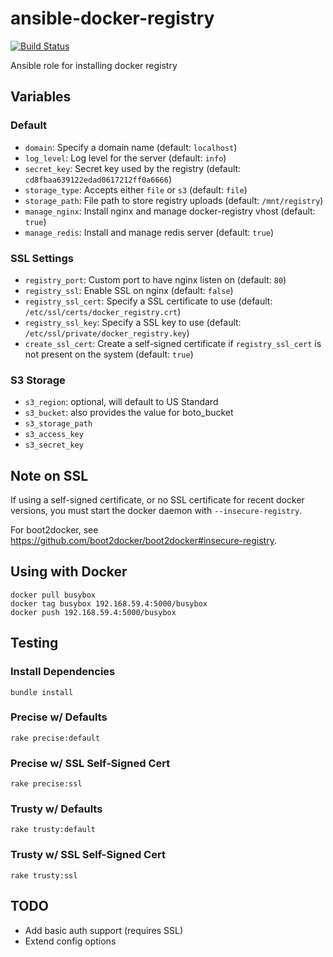 ansible-docker-registry
=======================

[![Build Status](https://travis-ci.org/nextrevision/ansible-docker-registry.png?branch=master)](https://travis-ci.org/nextrevision/ansible-docker-registry)

Ansible role for installing docker registry

## Variables

### Default

* ```domain```: Specify a domain name (default: ```localhost```)
* ```log_level```: Log level for the server (default: ```info```)
* ```secret_key```: Secret key used by the registry (default: ```cd8fbaa639122edad0617212ff0a6666```)
* ```storage_type```: Accepts either ```file``` or ```s3``` (default: ```file```)
* ```storage_path```: File path to store registry uploads (default: ```/mnt/registry```)
* ```manage_nginx```: Install nginx and manage docker-registry vhost (default: ```true```)
* ```manage_redis```: Install and manage redis server (default: ```true```)

### SSL Settings
* ```registry_port```: Custom port to have nginx listen on (default: ```80```)
* ```registry_ssl```: Enable SSL on nginx (default: ```false```)
* ```registry_ssl_cert```: Specify a SSL certificate to use (default: ```/etc/ssl/certs/docker_registry.crt```)
* ```registry_ssl_key```: Specify a SSL key to use (default: ```/etc/ssl/private/docker_registry.key```)
* ```create_ssl_cert```: Create a self-signed certificate if ```registry_ssl_cert``` is not present on the system (default: ```true```)

### S3 Storage

* ```s3_region```: optional, will default to US Standard
* ```s3_bucket```: also provides the value for boto_bucket
* ```s3_storage_path```
* ```s3_access_key```
* ```s3_secret_key```

## Note on SSL

If using a self-signed certificate, or no SSL certificate for recent docker versions, you must start the docker daemon with ```--insecure-registry```.

For boot2docker, see https://github.com/boot2docker/boot2docker#insecure-registry.

## Using with Docker

    docker pull busybox
    docker tag busybox 192.168.59.4:5000/busybox
    docker push 192.168.59.4:5000/busybox

## Testing

### Install Dependencies
    bundle install

### Precise w/ Defaults
    rake precise:default

### Precise w/ SSL Self-Signed Cert
    rake precise:ssl

### Trusty w/ Defaults
    rake trusty:default

### Trusty w/ SSL Self-Signed Cert
    rake trusty:ssl

## TODO

* Add basic auth support (requires SSL)
* Extend config options
